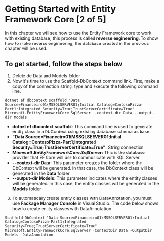 # Getting Started with Entity Framework Core [2 of 5]

In this chapter we will see how to use the Entity Framework core to work with existing database, this process is called **reverse engineering**. To show how to make reverse engineering, the database created in the previous chapter will be used.

## To get started, follow the steps below

1. Delete de Data and Models folder
2. Now it's time to use the Scaffold-DbContext command link. First, make a copy of the connection string, type and execute the following command line.

```
dotnet ef dbcontext scaffold "Data Source=Financeiro01\MSSQLSERVER01;Initial Catalog=ContosoPizza-Part1;Integrated Security=True;TrustServerCertificate=True" Microsoft.EntityFrameworkCore.SqlServer --context-dir Data --output-dir Models
```

* **dotnet ef dbcontext scaffold**: This command line is used to generate entity class in a DbContext using existing database schema as base.
* **"Data Source=Financeiro01\MSSQLSERVER01;Initial Catalog=ContosoPizza-Part1;Integrated Security=True;TrustServerCertificate=True"**: String connection
* **Microsoft.EntityFrameworkCore.SqlServer**: This is the database provider that EF Core will use to communicate with SQL Server.
* **--context-dir Data**: This parameter creates the folder where the DbContext will be generated. In that case, the DbContext class will be generated in the **Data** folder
* **--output-dir Models**: This parameter indicates where the entity classes will be generated. In this case, the entity classes will be generated in the **Models** folder

3. To automatically create entity classes with DataAnnotation, you must use **Package Manager Console** in Visual Studio. The code below shows how to create entity classes with DataAnnotation

```
Scaffold-DbContext "Data Source=Financeiro01\MSSQLSERVER01;Initial Catalog=ContosoPizza-Part1;Integrated Security=True;TrustServerCertificate=True" Microsoft.EntityFrameworkCore.SqlServer -ContextDir Data -OutputDir Models -DataAnnotation
```